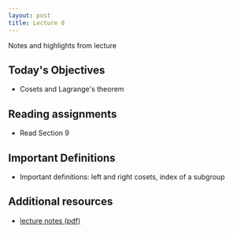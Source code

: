 ```yaml
---
layout: post
title: Lecture 8
---
```


Notes and highlights from lecture

## Today's Objectives

* Cosets and Lagrange's theorem 

## Reading assignments

* Read Section 9

## Important Definitions
* Important definitions: left and right cosets, index of a subgroup

## Additional resources

* <a target="_parent" href="https://wcasper.github.io/math407spring2022/extras/notes/lecture8-2022-02-17.pdf">lecture notes (pdf)</a>
